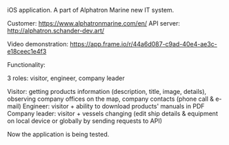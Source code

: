 iOS application. A part of Alphatron Marine new IT system.

Customer: https://www.alphatronmarine.com/en/
API server: http://alphatron.schander-dev.art/

Video demonstration: https://app.frame.io/r/44a6d087-c9ad-40e4-ae3c-e18ceec1e4f3


Functionality:

3 roles: visitor, engineer, company leader

Visitor: getting products information (description, title, image, details), observing company offices on the map, company contacts (phone call & e-mail)
Engineer: visitor + ability to download products' manuals in PDF 
Company leader: visitor + vessels changing (edit ship details & equipment on local device or globally by sending requests to API)



Now the application is being tested.
